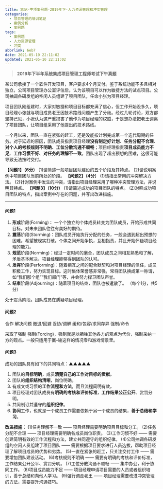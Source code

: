 ```yaml
---
title: 笔记-中项案例题-2019年下-人力资源管理和冲突管理
categories:
  - 项目管理的培训笔记
  - 案例分析
  - 案例题
tags:
  - 案例题
  - 人力资源管理
  - 冲突
abbrlink: 6eb7
date: 2021-05-10 22:11:02
updated: 2021-05-10 22:11:02
---
```


> **2019年下半年系统集成项目管理工程师考试下午真题**

某公司承接了一个软件开发项目，客户要求4个月交付。鉴于系统功能不多且相对独立，公司项目管理办公室评估后，认为该项目可以作为敏捷方法的试点项目。公司抽调各研发组的空闲人员组建了项目团队，任命小张为项目经理。

项目团队刚组建时，大家对敏捷和项目目标都充满了信心，但工作开始没多久，项目经理小张就与项目成员老王因技术路线问题产生了分歧。经过几轮讨论，双方都坚持己见，小张认为这严重损害了他作为项目经理的权威，于是想办法把老王调离了项目团队，让项目组采用了他提出的技术路线。

一个月以来，团队一直在紧张的赶工，还是没能按计划完成第一个迭代周期的任务。对于延迟的原因，团队成员指责项目经理**没有制定好计划**、**任务分配不合理**、**对个人的考核规则不明确**、**工位分散沟通不顺畅**；项目经理指责**项目成员能力不足**、**工作习惯不好**、**对任务的理解不一致**。团队出现了超出预想的困难，这很可能导致无法按时交付。

**【问题1】（6分）**
(1)请简述一般项目团队建设的五个阶段及其特点。
(2)请说明案例中项目团队当前所处的阶段。
**【问题2】（4分）**
(1)请指出常用的冲突解决方法。
(2)针对案例中发生的冲突，请指出项目经理采用了哪种冲突管理方法，并说明其特点。
**【问题3】（10分）**
(1)请简述成功的项目团队的特点。
(2)对照成功项目团队的特点，指出案例中存在的问题，并写出改进措施。

<!-- more -->

---

#### 问题1

1) **形成**阶段(Forming)： 一个个独立的个体成员转变为团队成员，开始形成共同目标，对未来团队往往有美好的期待。
2) **震荡**阶段(Storming)：团队成员开始执行分配的任务，一般会遇到超出预想的困难，希望被现实打破。个体之间开始争执，互相指责，并且开始怀疑项目经理的能力。
3) **规范**阶段(Norming)：经过一定时间的磨合，团队成员之间相互熟悉和了解， 矛盾基本解决，项目经理能够得到团队的认可。
4) **发挥**阶段(Performing)：随着相互之间的配合默契和对项目经理的信任，成员积极工作，努力实现目标。这时集体荣誉感非常强，常将团队换成第一称谓，如“我们那个组”“我们部门”等，并会努力捍卫团队声誉。
5) **结束**阶段(Adjourning)：随着项目的结束，团队也被遣散了。    （每个1分，共5分）

处于震荡阶段。团队成员在质疑项目经理。

#### 问题2

合作
解决问题
撤退/回避
妥协/调解
缓和/包容/求同存异
强制/命令

采取了强制
强制(Forcing)，强制就是以牺牲其他各方的观点为代价，强制采纳一方的观点。一般只适用于赢-输这样的情况零和游戏情景里。

#### 问题3

成功的团队具有如下的共同特点：▲▲▲▲▲

1) 团队的**目标明确**，成员**清楚自己的工作对目标的贡献**。
2) 团队的**组织结构清晰**，岗位明确。
3) 有成文或习惯的**工作流程和方法**，而且流程简明有效。
4) 项目经理对团队成员有**明确的考核和评价标准**，**工作结果公正公开**、赏罚分明。
5) 共同制订并遵守的**组织纪律**。
6) **协同**工作，也就是一个成员工作需要依赖于另一个成员的结果，**善于总结和学习**。

**改进措施：**
(1)任务理解不一致 —— 项目经理需要明确项目目标和分工。
(2)任务分配不合理 —— 项目经理需要明确各成员岗位职责。
(3)工作习惯不好 —— 需要创建简明有效的工作流程和方法，建立共同遵守的组织纪律。
(4)公司抽调各研发组的空闲人员组建了项目团队 —— 需要根据项目要求进行人员选拔，帮助项目经理了解项目成员的优势和劣势。
(5)一直在紧张的赶工，只关注交付工作 —— 需要增加团队建设活动。
(6)考核规则不明确 —— 需要有明确的考核和评价标准，工作结果公开公平、赏罚分明。
(7)工位分散沟通不顺畅 —— 集中办公，利于协同工作。
(8)项目成员能力不足 —— 项目经理申请项目需要的人员或者组织培训，善于总结和向他人学习。
(9)强行调走老王 —— 项目经理需要改进冲突管理的方法，需要提升沟通技巧。
